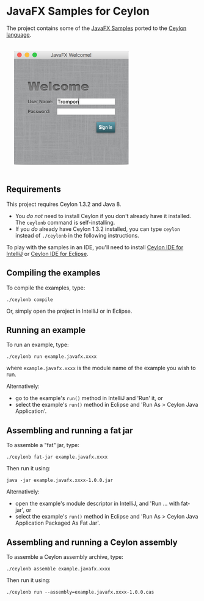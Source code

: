 # JavaFX Samples for Ceylon

The project contains some of the [JavaFX Samples][] ported 
to the [Ceylon language][].

<img src="screenshot.png" height="298" width="300" style="padding:20px"/>

[Ceylon language]: http://ceylon-lang.org
[JavaFX Samples]: https://docs.oracle.com/javase/8/javafx/get-started-tutorial/get_start_apps.htm

## Requirements

This project requires Ceylon 1.3.2 and Java 8. 

- You *do not* need to install Ceylon if you don't already 
  have it installed. The `ceylonb` command is self-installing.
- If you *do* already have Ceylon 1.3.2 installed, you can 
  type `ceylon` instead of `./ceylonb` in the following 
  instructions.

To play with the samples in an IDE, you'll need to install
[Ceylon IDE for IntelliJ][] or [Ceylon IDE for Eclipse][].

[Ceylon IDE for IntelliJ]: https://ceylon-lang.org/documentation/1.3/ide/intellij/
[Ceylon IDE for Eclipse]: https://ceylon-lang.org/documentation/1.3/ide/eclipse/

## Compiling the examples

To compile the examples, type:

    ./ceylonb compile

Or, simply open the project in IntelliJ or in Eclipse.

## Running an example

To run an example, type:

    ./ceylonb run example.javafx.xxxx

where `example.javafx.xxxx` is the module name of the example 
you wish to run.

Alternatively:

- go to the example's `run()` method in IntelliJ and 'Run' 
  it, or 
- select the example's `run()` method in Eclipse and 
  'Run As > Ceylon Java Application'.

## Assembling and running a fat jar

To assemble a "fat" jar, type:

    ./ceylonb fat-jar example.javafx.xxxx

Then run it using:

    java -jar example.javafx.xxxx-1.0.0.jar

Alternatively: 

- open the example's module descriptor in IntelliJ, and 
  'Run ... with fat-jar', or
- select the example's `run()` method in Eclipse and 
  'Run As > Ceylon Java Application Packaged As Fat Jar'.

## Assembling and running a Ceylon assembly

To assemble a Ceylon assembly archive, type:

    ./ceylonb assemble example.javafx.xxxx

Then run it using:

    ./ceylonb run --assembly=example.javafx.xxxx-1.0.0.cas
